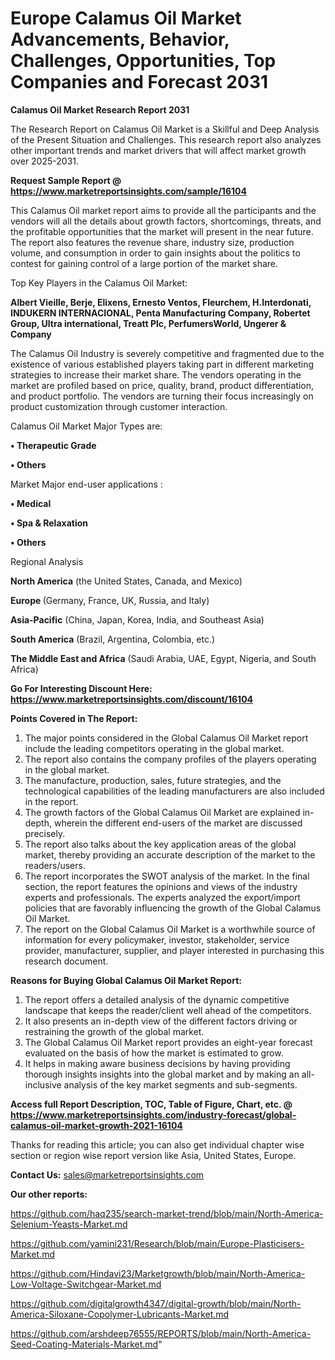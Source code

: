 # Europe Calamus Oil Market Advancements, Behavior, Challenges, Opportunities, Top Companies and Forecast 2031

<strong>Calamus Oil Market Research Report 2031</strong>

The Research Report on Calamus Oil Market is a Skillful and Deep Analysis of the Present Situation and Challenges. This research report also analyzes other important trends and market drivers that will affect market growth over 2025-2031.

<strong>Request Sample Report @ <a href=https://www.marketreportsinsights.com/sample/16104>https://www.marketreportsinsights.com/sample/16104</a></strong>

This Calamus Oil market report aims to provide all the participants and the vendors will all the details about growth factors, shortcomings, threats, and the profitable opportunities that the market will present in the near future. The report also features the revenue share, industry size, production volume, and consumption in order to gain insights about the politics to contest for gaining control of a large portion of the market share.

Top Key Players in the Calamus Oil Market:

<strong>Albert Vieille, Berje, Elixens, Ernesto Ventos, Fleurchem, H.Interdonati, INDUKERN INTERNACIONAL, Penta Manufacturing Company, Robertet Group, Ultra international, Treatt Plc, PerfumersWorld, Ungerer & Company</strong>

The Calamus Oil Industry is severely competitive and fragmented due to the existence of various established players taking part in different marketing strategies to increase their market share. The vendors operating in the market are profiled based on price, quality, brand, product differentiation, and product portfolio. The vendors are turning their focus increasingly on product customization through customer interaction.

Calamus Oil Market Major Types are:

<strong>• Therapeutic Grade

• Others</strong>

Market Major end-user applications :

<strong>• Medical

• Spa & Relaxation

• Others</strong>

Regional Analysis

</u><strong><b>North America</b></strong> (the United States, Canada, and Mexico)

<strong><b>Europe </b></strong>(Germany, France, UK, Russia, and Italy)

<strong><b>Asia-Pacific</b></strong> (China, Japan, Korea, India, and Southeast Asia)

<strong><b>South America</b></strong> (Brazil, Argentina, Colombia, etc.)

<strong><b>The Middle East and Africa</b></strong> (Saudi Arabia, UAE, Egypt, Nigeria, and South Africa)

<strong>Go For Interesting Discount Here: <a href=https://www.marketreportsinsights.com/discount/16104>https://www.marketreportsinsights.com/discount/16104</a></strong>

<strong>Points Covered in The Report:</strong>
<ol>
  <li>The major points considered in the Global Calamus Oil Market report include the leading competitors operating in the global market.</li>
  <li>The report also contains the company profiles of the players operating in the global market.</li>
  <li>The manufacture, production, sales, future strategies, and the technological capabilities of the leading manufacturers are also included in the report.</li>
  <li>The growth factors of the Global Calamus Oil Market are explained in-depth, wherein the different end-users of the market are discussed precisely.</li>
  <li>The report also talks about the key application areas of the global market, thereby providing an accurate description of the market to the readers/users.</li>
  <li>The report incorporates the SWOT analysis of the market. In the final section, the report features the opinions and views of the industry experts and professionals. The experts analyzed the export/import policies that are favorably influencing the growth of the Global Calamus Oil Market.</li>
  <li>The report on the Global Calamus Oil Market is a worthwhile source of information for every policymaker, investor, stakeholder, service provider, manufacturer, supplier, and player interested in purchasing this research document.</li>
</ol>
<strong>Reasons for Buying Global Calamus Oil Market Report:</strong>

<ol>
  <li>The report offers a detailed analysis of the dynamic competitive landscape that keeps the reader/client well ahead of the competitors.</li>
  <li>It also presents an in-depth view of the different factors driving or restraining the growth of the global market.</li>
  <li>The Global Calamus Oil Market report provides an eight-year forecast evaluated on the basis of how the market is estimated to grow.</li>
  <li>It helps in making aware business decisions by having providing thorough insights insights into the global market and by making an all-inclusive analysis of the key market segments and sub-segments.</li>
</ol>
<strong>Access full Report Description, TOC, Table of Figure, Chart, etc. @ <a href=https://www.marketreportsinsights.com/industry-forecast/global-calamus-oil-market-growth-2021-16104>https://www.marketreportsinsights.com/industry-forecast/global-calamus-oil-market-growth-2021-16104</a></strong>


Thanks for reading this article; you can also get individual chapter wise section or region wise report version like Asia, United States, Europe.

<strong>Contact Us:</strong>
sales@marketreportsinsights.com

<strong>Our other reports:</strong>

<a href=https://github.com/haq235/search-market-trend/blob/main/North-America-Selenium-Yeasts-Market.md>https://github.com/haq235/search-market-trend/blob/main/North-America-Selenium-Yeasts-Market.md</a>

<a href=https://github.com/yamini231/Research/blob/main/Europe-Plasticisers-Market.md>https://github.com/yamini231/Research/blob/main/Europe-Plasticisers-Market.md</a>

<a href=https://github.com/Hindavi23/Marketgrowth/blob/main/North-America-Low-Voltage-Switchgear-Market.md>https://github.com/Hindavi23/Marketgrowth/blob/main/North-America-Low-Voltage-Switchgear-Market.md</a>

<a href=https://github.com/digitalgrowth4347/digital-growth/blob/main/North-America-Siloxane-Copolymer-Lubricants-Market.md>https://github.com/digitalgrowth4347/digital-growth/blob/main/North-America-Siloxane-Copolymer-Lubricants-Market.md</a>

<a href=https://github.com/arshdeep76555/REPORTS/blob/main/North-America-Seed-Coating-Materials-Market.md>https://github.com/arshdeep76555/REPORTS/blob/main/North-America-Seed-Coating-Materials-Market.md</a>"
